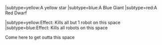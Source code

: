 |subtype=yellow:A yellow star
|subtype=blue:A Blue Giant
|subtype=red:A Red Dwarf

|subtype=yellow:Effect: Kills all but 1 robot on this space
|subtype=blue:Effect: Kills all robots on this space

Come here to get outta this space
